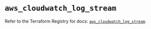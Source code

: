 # `aws_cloudwatch_log_stream`

Refer to the Terraform Registry for docs: [`aws_cloudwatch_log_stream`](https://registry.terraform.io/providers/hashicorp/aws/6.15.0/docs/resources/cloudwatch_log_stream).
